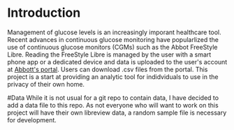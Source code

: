 # Introduction
Management of glucose levels is an increasingly imporant healthcare tool. Recent advances in continuous glucose monitoring have popularlized the use of continuous glucose monitors (CGMs) such as the Abbot FreeStyle Libre. Reading the FreeStyle Libre is managed by the user with a smart phone app or a dedicated device and data is uploaded to the user's account at [Abbott's portal](https://www.libreview.com). Users can download .csv files from the portal. This project is a start at providing an analytic tool for indidviduals to use in the privacy of their own home.

#Data
While it is not usual for a git repo to contain data, I have decided to add a data file to this repo. As not everyone who will want to work on this project will have their own libreview data, a random sample file is necessary for development.
